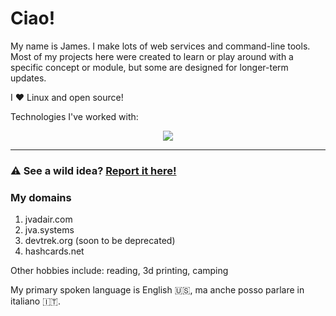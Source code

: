 # Ciao!

My name is James. I make lots of web services and command-line tools. Most of my projects here were created to learn or play around with a specific concept or module, but some are designed for longer-term updates.

I :heart: Linux and open source!

Technologies I've worked with:

<p align="center">
  <img src="https://skillicons.dev/icons?i=git,py,cpp,java,linux,flask,html,css,javascript,jquery,bash,cloudflare,discord,bots,gcp,github,gitlab,godot,md,raspberrypi,replit,stackoverflow,vscode,idea,flutter,dart" />
</p>

---

### ⚠️ See a wild idea? [Report it here!](https://nexus.jvadair.com/apps/forms/s/qMidroyqMZaBkCfEDFsG39zJ) ###

### My domains
1. jvadair.com
2. jva.systems
3. devtrek.org (soon to be deprecated)
5. hashcards.net

Other hobbies include: reading, 3d printing, camping

My primary spoken language is English 🇺🇸, ma anche posso parlare in italiano 🇮🇹.
